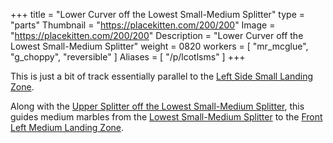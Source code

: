 +++
title = "Lower Curver off the Lowest Small-Medium Splitter"
type = "parts"
Thumbnail = "https://placekitten.com/200/200"
Image = "https://placekitten.com/200/200"
Description = "Lower Curver off the Lowest Small-Medium Splitter"
weight = 0820
workers = [
    "mr_mcglue",
    "g_choppy",
    "reversible"
]
Aliases = [
    "/p/lcotlsms"
]
+++

This is just a bit of track essentially parallel to the [Left Side Small Landing Zone](/p/lsslz).

Along with the [Upper Splitter off the Lowest Small-Medium Splitter](/p/usotlsms), this guides medium marbles from the [Lowest Small-Medium Splitter](/p/lsms) to the [Front Left Medium Landing Zone](/p/flmlz).